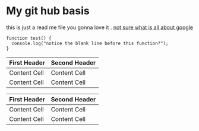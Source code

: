 # My git hub basis
this is just a read me file you gonna love it .
[not sure what is all about google](http://www.google.com)
```
function test() {
  console.log("notice the blank line before this function?");
}
```
First Header  | Second Header
------------- | -------------
Content Cell  | Content Cell
Content Cell  | Content Cell

| First Header  | Second Header |
| ------------- | ------------- |
| Content Cell  | Content Cell  |
| Content Cell  | Content Cell  |
